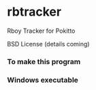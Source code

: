 # rbtracker
Rboy Tracker for Pokitto

BSD License (details coming)

### To make this program

### Windows executable

